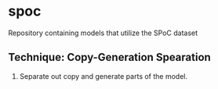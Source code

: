 # spoc

Repository containing models that utilize the SPoC dataset

## Technique: Copy-Generation Spearation

1. Separate out copy and generate parts of the model.
